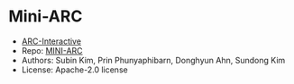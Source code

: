 # Mini-ARC

- [ARC-Interactive](https://neoneye.github.io/arc/?dataset=Mini-ARC)
- Repo: [MINI-ARC](https://github.com/KSB21ST/MINI-ARC)
- Authors: Subin Kim, Prin Phunyaphibarn, Donghyun Ahn, Sundong Kim
- License: Apache-2.0 license
